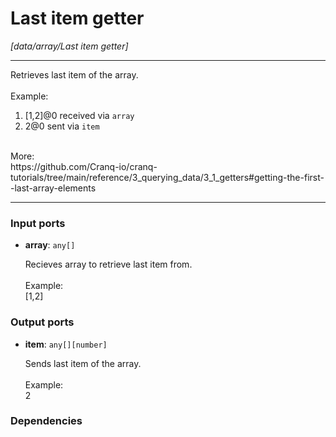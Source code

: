 # Last item getter

_[data/array/Last item getter]_

---

Retrieves last item of the array.<br>
<br>
Example:<br>
1. [1,2]@0 received via `array`<br>
2. 2@0 sent via `item`<br>
<br>
More:<br>
https://github.com/Cranq-io/cranq-tutorials/tree/main/reference/3_querying_data/3_1_getters#getting-the-first--last-array-elements<br>

---

### Input ports

* __array__: ` any[] `


    Recieves array to retrieve last item from.<br>
    <br>
    Example:<br>
    [1,2]<br>

### Output ports

* __item__: ` any[][number] `


    Sends last item of the array.<br>
    <br>
    Example:<br>
    2<br>

### Dependencies




